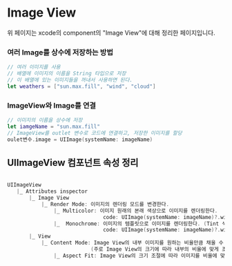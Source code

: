# Image View
 위 페이지는 xcode의 component의 "Image View"에 대해 정리한 페이지입니다.    
       
### 여러 Image를 상수에 저장하는 방법  
```swift
// 여러 이미지를 사용
// 배열에 이미지의 이름을 String 타입으로 저장
// 이 배열에 있는 이미지들을 꺼내서 사용하면 된다.
let weathers = ["sun.max.fill", "wind", "cloud"]
```

### ImageView와 Image를 연결
```swift
// 이미지의 이름을 상수에 저장
let iamgeName = "sun.max.fill"
// ImageView를 outlet 변수로 코드에 연결하고, 저장한 이미지를 할당
oulet변수.image = UIImage(systemName: imageName)
```

## UIImageView 컴포넌트 속성 정리
 ```swift

UIImageView    
    |_ Attributes inspector     
        |_ Image View     
            |_ Render Mode: 이미지의 렌더링 모드를 변경한다.     
                |_ Multicolor: 이미지 원래의 본래 색상으로 이미지를 렌더링한다.     
                                code: UIImage(systemName: imageName)?.withRenderingMode(.alwaysOriginal)       
                |_  Monochrome: 이미지의 템플릿으로 이미지를 렌더링한다. (Tint 색상으로 이미지가 렌더링된다.)         
                                code: UIImage(systemName: imageName)?.withRenderingMode(.alwaysTemplate)      
        |_ View     
            |_ Content Mode: Image View의 내부 이미지를 원하는 비율만큼 채울 수 있다.     
                            (주로 Image View의 크기에 따라 내부의 비율에 맞게 조정되는 Aspect Fit 사용)      
                |_ Aspect Fit: Image View의 크기 조절에 따라 이미지를 비율에 맞게 조절해준다.      
```

        




